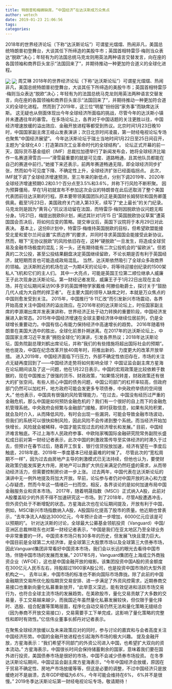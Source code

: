 ```yaml
---
title: 特朗普和梅姨缺席，“中国经济”在达沃斯成万众焦点
author: wetech
date: 2019-01-23 21:06:56
tags: 
categories: 
---
```

2018年的世界经济论坛（下称“达沃斯论坛”）可谓星光熠熠、热闹非凡，美国总统特朗普初登舞台，大谈其任下所缔造的美股牛市；英国首相特雷莎·梅则当众表达“脱欧”决心；年轻有为的法国总统马克龙则用英法两种语言交替发言，向在座的各国领袖和商界巨头宣示“法国回来了”，并期待推动一种更加符合道义的全球化进程。
<!-- more -->
<img align="center" border="0" src="https://imgcdn.yicai.com/uppics/images/2019/01/f8e802cbbd215fda0e94b7b059324eb2.jpg" />
<img align="center" border="0" src="https://imgcdn.yicai.com/uppics/images/2019/01/ecdbc17cdab6167d1c95148e1872e264.jpg" />
周艾琳
2018年的世界经济论坛（下称“达沃斯论坛”）可谓星光熠熠、热闹非凡，美国总统特朗普初登舞台，大谈其任下所缔造的美股牛市；英国首相特雷莎·梅则当众表达“脱欧”决心；年轻有为的法国总统马克龙则用英法两种语言交替发言，向在座的各国领袖和商界巨头宣示“法国回来了”，并期待推动一种更加符合道义的全球化进程。
然而到了2019年，这三位“明星”纷纷因“家务事”而缺席达沃斯。
这无疑也从侧面体现出今年全球经济所面临的挑战，尽管今年的达沃斯小镇并未遭遇往年的暴雪。
在多场论坛上，各界对于中国话题的关注更胜以往，中国经济增速放缓的溢出效应、金融开放进程等都受到热议。北京时间1月23日晚10时，中国国家副主席王岐山发表演讲；次日北京时间凌晨，第一财经电视论坛专场也聚焦“中国经济展望”。
今年达沃斯论坛于瑞士当地时间1月22日至25日间召开，主题为“全球化4.0：打造第四次工业革命时代的全球结构”。
论坛正式开幕的前一天，国际货币基金组织（IMF）总裁拉加德举行了新闻发布会，她将全球经济比喻作一名赛道滑雪员——“滑雪最重要的就是可见度、道路畅通，且其他队员都能在自己的赛道中前行。”她接下来还表示，前两年赛道畅通无阻，即全球经济同步扩张，然而如今可见度下降、不确定性上升，全球经济扩张已经面临拐点。
此次，IMF就下调了全球经济增速预测，至三年来的新低点，分别下调2019年、2020年全球经济增速预期0.2和0.1个百分点至3.5%和3.6%，并称下行风险不断积聚。
因为预算僵局，早在1月初就宣布不参加这次会议的特朗普在此后还取消了整个美国代表团前往达沃斯的行程。原本要带领美国团队的正是美国财长姆努钦和国务卿蓬佩奥。截至1月23日，美国政府关门进入第33天，续写了“史上最长”的关门纪录。
马克龙则是因为“黄背心”抗议活动留在法国，而特雷莎·梅则因脱欧协议问题无暇分身。1月21日，梅提出脱欧B计划，阐述其针对1月15 日“英国脱欧协议草案”遭英国国会否决后，将如何应变的策略。提交审议后，英国下议院将于本月29日对此表决。
基本上，这份B计划中，特雷莎·梅维持英国脱欧的目标，但希望欧盟能接受北爱和爱尔兰间设置“实质边界”的要求，并同时寻求英国国会能接受此新协议。
然而，眼下“无协议脱欧”的风险依旧存在，这种“硬脱欧”一旦发生，将造成全球贸易及金融市场极度的混乱；另一头，还有期待能有二次公投机会的“留欧派”。但若真的二次公投，甚至公投结果翻盘决定英国继续留欧，不论长期是否有利于英国经济，就短期而言也可能造成政局混乱。
当然，达沃斯依然吸引了全球众多政商界的领袖。达沃斯附近的机场在这一为期4天的论坛中，将等待迎接创纪录的1500架私人飞机和它们的主人们。
其中一大亮点，可能是英国王位第二顺位继承人威廉王子此次现身达沃斯论坛。第一财经记者发现，威廉王子于1月22日出现在主会场，并在论坛期间采访90多岁的英国博物学家戴维·阿滕伯勒爵士，探讨关于“鼓励几代人成为大自然的捍卫者”。
在主要大国的领导人缺席之时，本就是万众焦点的中国则愈发受到关注。
2015年，中国推行“8·11汇改”而引发新兴市场震动，各界开始高度关注中国经济的溢出效应。在2016年初的达沃斯论坛上，时任国家副主席的李源潮出席并发表演讲称，世界经济正处于动力转换的重要阶段，中国经济发展进入新常态。2015年中国经济增速在全球主要经济体中继续位居前列，仍是全球增长重要动力。中国有信心有能力保持经济中高速增长的趋势。
2016年随着特朗普在美国大选中的胜出，全球化前景扑朔迷离。在2017年的达沃斯论坛上，中国国家主席习近平发表“拥抱全球化”的演讲，引发各界热议；2018年达沃斯论坛，国务院副总理刘鹤出席论坛，并称“我们的有些措施将超出国际社会的预期”。他也提及，中国在纪念改革开放40周年时，将推出新的、力度更大的改革开放举措。
进入2019年，中国经济面临下行压力，外部不确定性依旧存在，市场的关注点无疑再度回到了——中国经济走势将如何影响全球？
中国证监会副主席方星海在论坛期间谈及了这一问题，他在1月22日表示，中国的宏观政策是比较依赖于数据的，现在中国推出了很强的货币、财政政策，“如果情况转差，财政政策还有很大的扩张空间。有些人担心中国的债务问题，中国公司部门的杠杆率较高，但政府部门仍然可以加杠杆，地方政府可能会发更多专项债券，中央政府举债的空间很大。”
他也表示，中国具有很强的风险管理能力，“在过去，中国没有经历过严重的金融危机，那么中国是如何预防金融危机的？我们有一个很好的自上而下的金融危机管理系统。中央政府会频繁与金融部门接触，即时获取信息，如果有风险积累，就会及时介入，从而降低风险，有时会出现一些漏洞，可能会导致金融市场波动，但我们的系统可以很快抑制风险，因此风险不会传递到整个系统。而当经济开始加快增长，风险就会被稀释，中国才能实现过去的经济增长和发展。”
目前，中国经济难言触底。不过上海市人民政府参事、中欧陆家嘴国际金融研究院常务副院长盛松成日前对第一财经记者表示，此次中国的刺激政策传导至实体经济的时滞久于过去，但预计在春节过后，随着开工恢复、银行信贷投放加速，经济有望在一季度后触底，2018年底、2019年一季度基本已经是最难的时候了。
尽管此次的“宽松周期不一样”，因为过去由房地产主导的刺激模式已无法持续，但他也认为，要使财政政策仍能发挥更大作用，房地产可以靠扩大供应来满足仍然旺盛的需求，从而带动经济活力，但需要控制房价进一步上涨。
过去两年，中国代表在达沃斯论坛的演讲中无一例外地提及将加大开放。早前，论坛参与者仍对中国开放的决心和力度心存疑虑，然而今年这一情绪已一扫而空。相反，各界谈论的是如何加速布局中国金融服务业和资本市场。
2017年，随着明晟指数（MSCI）正式纳入A股，此前对A股覆盖较少的外资不得不加速研究这一市场。到了2018年，尽管A股遭遇冲击，但外资仍处于不断增配的状态。方星海此次也在论坛期间提及，开放有利于中国，例如，MSCI新兴市场指数纳入A股，A股国际化提高了股市的质量。他近期也曾表示，“去年净流入A股达3000亿元，今年预计会进一步增加，6000亿元应该是可以预期的”。
针对达沃斯的讨论，全球最大公募基金领航投资（Vanguard）中国/亚洲区总裁林晓东也对第一财经记者表示，“中国是我们在亚太地区乃至全球业务中非常重要的一环。中国资本市场只有30多年的历史，但发展飞快且潜力巨大。中国目前是全球第二大经济体，是全球第三大股票市场以及全球第三大债券市场，因此Vanguard集团非常看好中国资本市场，我们会以长远的眼光去看待中国市场，伴随中国市场的发展而发展。”
2017年5月，Vanguard集团在上海成立外商独资企业（WFOE），这也是中国金融开放的缩影。该集团投资中国A股的资金额度在300亿元人民币左右，持股超过1900家A股公司，也是投资中国市场的大型外资机构之一。
去年以来，中国市场的标准也不断向国际市场靠拢。除了此前的中国金融期货交易所优化股指期货交易安排、进一步满足了外资风控需求，近期券商交易接口也重新向量化私募重新放开，“此举意义深远，能有效促进和活跃市场交易行为，也符合全球主流市场的发展趋势。在美欧股市，量化交易贡献了大多数的交易量，手工交易越来越少，而我国近年虽然量化私募发展较快，但仅限于量化择时、选股、组合配置等策略层面，程序化自动交易仍然无法和量化策略无缝结合（因为券商不开放交易接口），交易需要手工下单完成，这影响了量化策略的完整性和即时有效性。”亿信伟业董事长郝丹对记者表示。
 
 
在聚焦全球经济放缓以及未来政策应对的同时，参与讨论的嘉宾和与会者高度关注中国经济形势。中国的金融开放进程也引起海外市场的极大兴趣。
提及金融开放，方星海表示：“我们希望不同部门的外资公司进入中国，也希望扩大双向的资本流动。”
方星海表示，中国很长时间会保持储蓄剩余的国家，意味着我们要在国外进行投资，美国债券市场是很好的市场，中国不会减少债券市场投资。
在冬季达沃斯论坛期间，中国证监会副主席方星海表示，“今年中国经济会放缓，原因在于贸易不确定性、房地产市场放缓等等，但这是必要的调整，不过中国经济只是放缓绝对不是崩溃，去年GDP增幅为6.6%，今年可能会维持在6%， 6%并不是很慢。”
2019冬季达沃斯论坛第一财经电视论坛专场，敬请期待！
